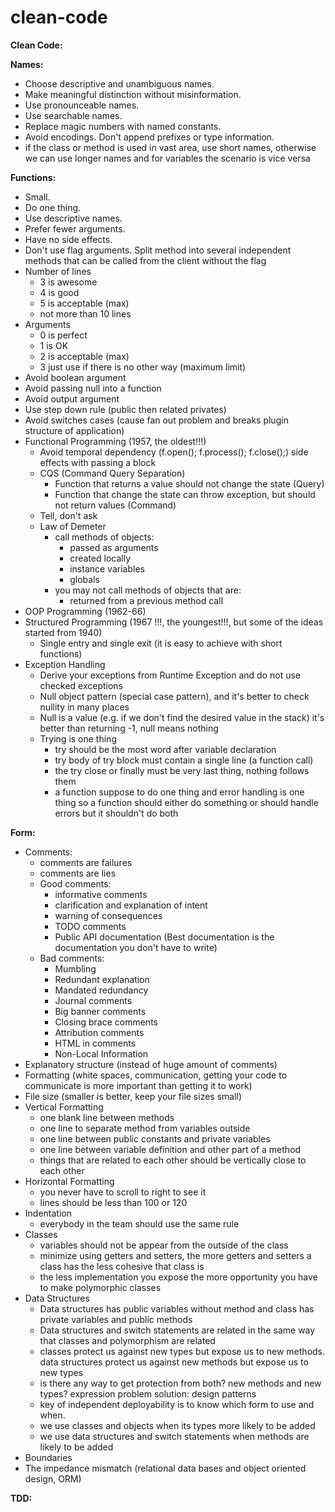 # clean-code

**Clean Code:**  

**Names:**
- Choose descriptive and unambiguous names.
- Make meaningful distinction without misinformation.
- Use pronounceable names.
- Use searchable names.
- Replace magic numbers with named constants.
- Avoid encodings. Don't append prefixes or type information.
- if the class or method is used in vast area, use short names, otherwise we can use longer names
  and for variables the scenario is vice versa 

**Functions:**
- Small.  
- Do one thing.  
- Use descriptive names.  
- Prefer fewer arguments.  
- Have no side effects.  
- Don't use flag arguments. Split method into several independent methods that can be called from the client without the flag  
- Number of lines
    - 3 is awesome  
    - 4 is good  
    - 5 is acceptable (max)
    - not more than 10 lines  
- Arguments
    - 0 is perfect  
    - 1 is OK  
    - 2 is acceptable (max)
    - 3 just use if there is no other way (maximum limit)
- Avoid boolean argument  
- Avoid passing null into a function  
- Avoid output argument  
- Use step down rule (public then related privates)  
- Avoid switches cases (cause fan out problem and breaks plugin structure of application)
- Functional Programming (1957, the oldest!!!)
    - Avoid temporal dependency (f.open(); f.process(); f.close();) side effects with passing a block  
    - CQS (Command Query Separation)  
        - Function that returns a value should not change the state (Query)
        - Function that change the state can throw exception, but should not return values (Command)
    - Tell, don't ask
    - Law of Demeter
        - call methods of objects:
            - passed as arguments
            - created locally
            - instance variables
            - globals
        - you may not call methods of objects that are:
            - returned from a previous method call 
- OOP Programming (1962-66)   
- Structured Programming (1967 !!!, the youngest!!!, but some of the ideas started from 1940)
    - Single entry and single exit (it is easy to achieve with short functions)   
- Exception Handling
    - Derive your exceptions from Runtime Exception and do not use checked exceptions
    - Null object pattern (special case pattern), and it's better to check nullity in many places
    - Null is a value (e.g. if we don't find the desired value in the stack) 
    it's better than returning -1, null means nothing 
    - Trying is one thing
        - try should be the most word after variable declaration
        - try body of try block must contain a single line (a function call)
        - the try close or finally must be very last thing, nothing follows them 
        - a function suppose to do one thing and error handling is one thing
        so a function should either do something or should handle errors but it shouldn't do both
    
**Form:**
- Comments:
    - comments are failures
    - comments are lies
    - Good comments: 
        - informative comments
        - clarification and explanation of intent
        - warning of consequences
        - TODO comments
        - Public API documentation (Best documentation is the documentation you don't have to write)
    - Bad comments:
        - Mumbling
        - Redundant explanation
        - Mandated redundancy
        - Journal comments
        - Big banner comments
        - Closing brace comments
        - Attribution comments
        - HTML in comments
        - Non-Local Information
- Explanatory structure (instead of huge amount of comments)
- Formatting (white spaces, communication, getting your code to communicate is more important than getting it to work)
- File size (smaller is better, keep your file sizes small)
- Vertical Formatting
    - one blank line between methods
    - one line to separate method from variables outside
    - one line between public constants and private variables
    - one line between variable definition and other part of a method
    - things that are related to each other should be vertically close to each other
- Horizontal Formatting
    - you never have to scroll to right to see it
    - lines should be less than 100 or 120
- Indentation
    - everybody in the team should use the same rule
- Classes
    - variables should not be appear from the outside of the class
    - minimize using getters and setters, the more getters and setters a class has the less cohesive that class is
    - the less implementation you expose the more opportunity you have to make polymorphic classes
- Data Structures
    - Data structures has public variables without method and class has private variables and public methods
    - Data structures and switch statements are related in the same way that classes and polymorphism are related
    - classes protect us against new types but expose us to new methods. data structures protect us against new methods 
    but expose us to new types
    - is there any way to get protection from both? new methods and new types? expression problem
    solution: design patterns
    - key of independent deployability is to know which form to use and when. 
    - we use classes and objects when its types more likely to be added 
    - we use data structures and switch statements when methods are likely to be added
- Boundaries
- The impedance mismatch (relational data bases and object oriented design, ORM)
      
**TDD:**


